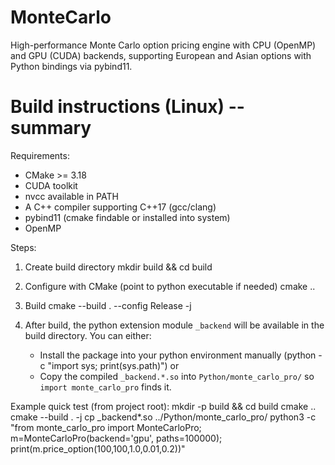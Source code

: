 # MonteCarlo
High-performance Monte Carlo option pricing engine with CPU (OpenMP) and GPU (CUDA) backends, supporting European and Asian options with Python bindings via pybind11.

# Build instructions (Linux) -- summary

Requirements:
 - CMake >= 3.18
 - CUDA toolkit
 - nvcc available in PATH
 - A C++ compiler supporting C++17 (gcc/clang)
 - pybind11 (cmake findable or installed into system)
 - OpenMP

Steps:

1. Create build directory
   mkdir build && cd build

2. Configure with CMake (point to python executable if needed)
   cmake ..

3. Build
   cmake --build . --config Release -j

4. After build, the python extension module `_backend` will be available in the build directory. You can either:
   - Install the package into your python environment manually (python -c "import sys; print(sys.path)") or
   - Copy the compiled `_backend.*.so` into `Python/monte_carlo_pro/` so `import monte_carlo_pro` finds it.

Example quick test (from project root):
   mkdir -p build && cd build
   cmake ..
   cmake --build . -j
   cp _backend*.so ../Python/monte_carlo_pro/
   python3 -c "from monte_carlo_pro import MonteCarloPro; m=MonteCarloPro(backend='gpu', paths=100000); print(m.price_option(100,100,1.0,0.01,0.2))"

